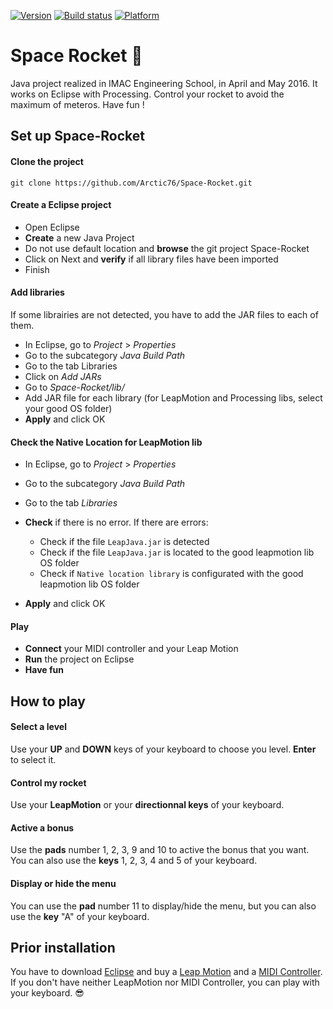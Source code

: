 [![Version](https://img.shields.io/badge/version-1.0-green.svg)](https://img.shields.io/badge/version-1.1-green.svg) [![Build status](https://img.shields.io/badge/build-passing-green.svg)](https://img.shields.io/badge/build-passing-green.svg) [![Platform](https://img.shields.io/badge/platform-OS%20X%20%7C%20Windows-lightgrey.svg)](https://img.shields.io/badge/platform-OS%20X%20%7C%20Windows-lightgrey.svg)


# Space Rocket 🚀

Java project realized in IMAC Engineering School, in April and May 2016. It works on Eclipse with Processing. Control your rocket to avoid the maximum of meteros. Have fun !

## Set up Space-Rocket

#### Clone the project

	git clone https://github.com/Arctic76/Space-Rocket.git

#### Create a Eclipse project

- Open Eclipse
- **Create** a new Java Project
- Do not use default location and **browse** the git project Space-Rocket
- Click on Next and **verify** if all library files have been imported
- Finish

#### Add libraries

If some librairies are not detected, you have to add the JAR files to each of them.

- In Eclipse, go to *Project* > *Properties*
- Go to the subcategory *Java Build Path*
- Go to the tab Libraries
- Click on *Add JARs*
- Go to *Space-Rocket/lib/*
- Add JAR file for each library (for LeapMotion and Processing libs, select your good OS folder)
- **Apply** and click OK

#### Check the Native Location for LeapMotion lib

- In Eclipse, go to *Project* > *Properties*
- Go to the subcategory *Java Build Path*
- Go to the tab *Libraries*
- **Check** if there is no error. If there are errors:
    - Check if the file `LeapJava.jar` is detected
    - Check if the file `LeapJava.jar` is located to the good leapmotion lib OS folder
    - Check if `Native location library` is configurated with the good leapmotion lib OS folder
    
- **Apply** and click OK


#### Play

- **Connect** your MIDI controller and your Leap Motion
- **Run** the project on Eclipse
- **Have fun**

## How to play

#### Select a level

Use your **UP** and **DOWN** keys of your keyboard to choose you level. **Enter** to select it.

#### Control my rocket

Use your **LeapMotion** or your **directionnal keys** of your keyboard.

#### Active a bonus

Use the **pads** number 1, 2, 3, 9 and 10 to active the bonus that you want. You can also use the **keys** 1, 2, 3, 4 and 5 of your keyboard. 

#### Display or hide the menu

You can use the **pad** number 11 to display/hide the menu, but you can also use the **key** "A" of your keyboard.

	
## Prior installation

You have to download [Eclipse](https://www.eclipse.org/downloads/) and buy a [Leap Motion](https://www.leapmotion.com/) and a [MIDI Controller](https://www.arturia.com/products/hybrid-synths/beatstep). If you don't have neither LeapMotion nor MIDI Controller, you can play with your keyboard. 😎

